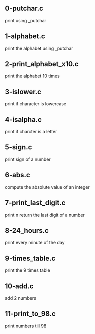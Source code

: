 ## 0-putchar.c

print using _putchar

## 1-alphabet.c

print the alphabet using _putchar

## 2-print_alphabet_x10.c

print the alphabet 10 times

## 3-islower.c

print if character is lowercase

## 4-isalpha.c

print if charcter is a letter

## 5-sign.c

print sign of a number

## 6-abs.c

compute the absolute value of an integer

## 7-print_last_digit.c

print n return the last digit of a number

## 8-24_hours.c

print every minute of the day

## 9-times_table.c

print the 9 times table

## 10-add.c

add 2 numbers

## 11-print_to_98.c

print numbers till 98
